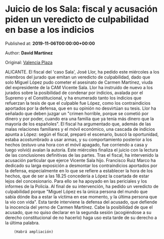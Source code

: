 
# Juicio de los Sala: fiscal y acusación piden un veredicto de culpabilidad en base a los indicios

Published at: **2019-11-06T00:00:00+00:00**

Author: **David Martínez**

Original: [Valencia Plaza](https://valenciaplaza.com/JuiciodelosSalaelfiscalpideunveredictodeculpabilidadparauncrimenhorribleporpoder)

ALICANTE. El fiscal del 'caso Sala', José Llor, ha pedido este miércoles a los miembros del jurado que emitan un veredicto de culpabilidad, dado que solo Miguel López pudo cometer el asesinato de Carmen Martínez, viuda del expresidente de la CAM Vicente Sala. Llor ha instruido de nuevo a los jurados sobre la posibilidad de condenar por indicios, avalada por el Supremo y el Constitucional, y ha enumerado tanto los indicios que refuerzan la tesis de que el culpable fue López, como los contraindicios aportados por la defensa, que en su opinión no desvirtúan su tesis.
Llor ha señalado que deben juzgar un "crimen horrible, porque se cometió por dinero y por poder, cuando era una familia que ya tenía más dinero que la mayoría de los españoles". El fiscal ha argumentado que, además de las malas relaciones familiares y el móvil económico, una cascada de indicios apunta a López: según el fiscal, preparó el escenario, buscó la oportunidad, estaba acostumbrado a usar armas, y su comportamiento posterior a los hechos (estuvo una hora con el móvil apagado, fue corriendo a casa y luego volvió) avalan la autoría.
Este miércoles finaliza el juicio con la lectura de las conclusiones definitivas de las partes. Tras el fiscal, ha intervenido la acusación particular que ejerce Vicente Sala hijo. Francisco Ruiz Marco ha dedicado su larga exposición a desmontar los contraindicios aportados por la defensa, especialmente en lo que se refiere a establecer la hora de los hechos, que de ser a las 18.25 concedería a López la coartada de estar lejos del concesionario. Para ello se ha apoyado en las periciales y los informes de la Policía. Al final de su intervención, ha pedido un veredicto de culpabilidad porque "Miguel López es la única persona del mundo que sabía dónde iba a estar la víctima en ese momento, y la última persona que la vio con vida".
Esta tarde interviene la defensa del acusado, que defiende la inocencia del yerno de Carmen Martínez. Cabe la posibilidad de que el acusado, que no quiso declarar en la segunda sesión (acogiéndose a su derecho constitucional de no hacerlo) haga uso esta tarde de su derecho a la última palabra. 

        (Habrá ampliación)
      
